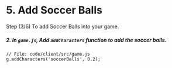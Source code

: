 # 5. Add Soccer Balls

Step (3/6) To add Soccer Balls into your game.

##### 2. In `game.js`, Add `addCharacters` function to add the soccer balls.

```
// File: code/client/src/game.js
g.addCharacters('soccerBalls', 0.2);
```
